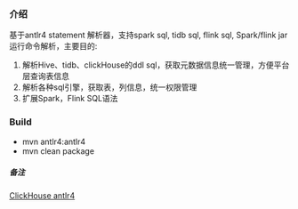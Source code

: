 ### 介绍

基于antlr4 statement 解析器，支持spark sql, tidb sql, flink sql, Spark/flink jar 运行命令解析，主要目的: 
1. 解析Hive、tidb、clickHouse的ddl sql，获取元数据信息统一管理，方便平台层查询表信息
2. 解析各种sql引擎，获取表，列信息，统一权限管理
3. 扩展Spark，Flink SQL语法

### Build

- mvn antlr4:antlr4
- mvn clean package

##### 备注

[ClickHouse antlr4](https://github.com/ClickHouse/ClickHouse/tree/master/utils/grammar)
